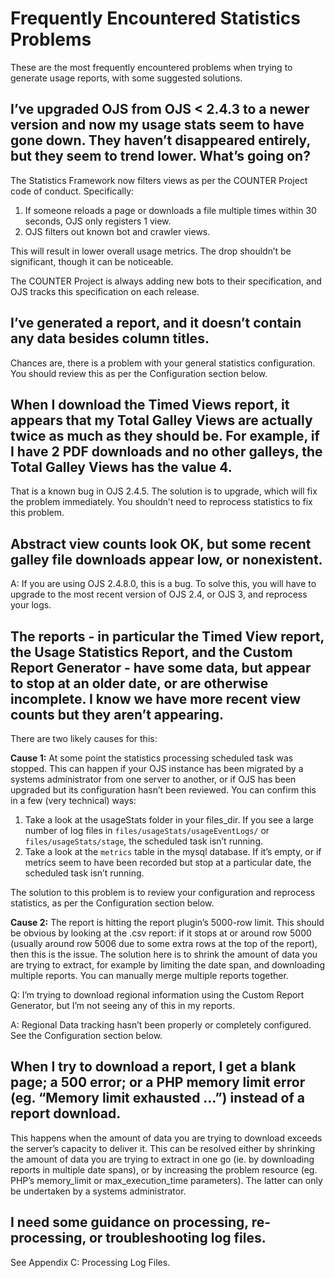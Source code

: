 # Frequently Encountered Statistics Problems

These are the most frequently encountered problems when trying to generate usage reports, with some suggested solutions.

## **I’ve upgraded OJS from OJS &lt; 2.4.3 to a newer version and now my usage stats seem to have gone down. They haven’t disappeared entirely, but they seem to trend lower. What’s going on?**

The Statistics Framework now filters views as per the COUNTER Project code of conduct. Specifically:

1. If someone reloads a page or downloads a file multiple times within 30 seconds, OJS only registers 1 view.
2. OJS filters out known bot and crawler views.

This will result in lower overall usage metrics. The drop shouldn’t be significant, though it can be noticeable.

The COUNTER Project is always adding new bots to their specification, and OJS tracks this specification on each release.

## **I’ve generated a report, and it doesn’t contain any data besides column titles.**

Chances are, there is a problem with your general statistics configuration. You should review this as per the Configuration section below.

## **When I download the Timed Views report, it appears that my Total Galley Views are actually twice as much as they should be. For example, if I have 2 PDF downloads and no other galleys, the Total Galley Views has the value 4.**

That is a known bug in OJS 2.4.5. The solution is to upgrade, which will fix the problem immediately. You shouldn’t need to reprocess statistics to fix this problem.

## **Abstract view counts look OK, but some recent galley file downloads appear low, or nonexistent.**

A: If you are using OJS 2.4.8.0, this is a bug. To solve this, you will have to upgrade to the most recent version of OJS 2.4, or OJS 3, and reprocess your logs.

## **The reports - in particular the Timed View report, the Usage Statistics Report, and the Custom Report Generator - have some data, but appear to stop at an older date, or are otherwise incomplete. I know we have more recent view counts but they aren’t appearing.**

There are two likely causes for this:

**Cause 1:** At some point the statistics processing scheduled task was stopped. This can happen if your OJS instance has been migrated by a systems administrator from one server to another, or if OJS has been upgraded but its configuration hasn’t been reviewed. You can confirm this in a few \(very technical\) ways: 

1. Take a look at the usageStats folder in your files\_dir. If you see a large number of log files in `files/usageStats/usageEventLogs/` or `files/usageStats/stage`, the scheduled task isn’t running.
2. Take a look at the `metrics` table in the mysql database. If it’s empty, or if metrics seem to have been recorded but stop at a particular date, the scheduled task isn’t running. 

The solution to this problem is to review your configuration and reprocess statistics, as per the Configuration section below.

**Cause 2:** The report is hitting the report plugin’s 5000-row limit. This should be obvious by looking at the .csv report: if it stops at or around row 5000 \(usually around row 5006 due to some extra rows at the top of the report\), then this is the issue. The solution here is to shrink the amount of data you are trying to extract, for example by limiting the date span, and downloading multiple reports. You can manually merge multiple reports together. 

Q: I’m trying to download regional information using the Custom Report Generator, but I’m not seeing any of this in my reports.

A: Regional Data tracking hasn’t been properly or completely configured. See the Configuration section below.

## When I try to download a report, I get a blank page; a 500 error; or a PHP memory limit error \(eg. “Memory limit exhausted …”\) instead of a report download.

This happens when the amount of data you are trying to download exceeds the server’s capacity to deliver it. This can be resolved either by shrinking the amount of data you are trying to extract in one go \(ie. by downloading reports in multiple date spans\), or by increasing the problem resource \(eg. PHP’s memory\_limit or max\_execution\_time parameters\). The latter can only be undertaken by a systems administrator.

## I need some guidance on processing, re-processing, or troubleshooting log files.

See Appendix C: Processing Log Files.

